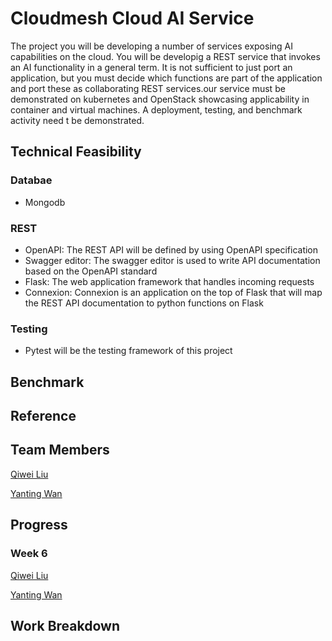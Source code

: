 # Cloudmesh Cloud AI Service

The project you will be developing a number of services exposing AI capabilities on the cloud. You will be developig a
REST service that invokes an AI functionality in a general term. It is not sufficient to just port an application, but
you must decide which functions are part of the application and port these as collaborating REST services.our
service must be demonstrated on kubernetes and OpenStack showcasing applicability in container and virtual machines. A
deployment, testing, and benchmark activity need t be demonstrated.

## Technical Feasibility

### Databae

* Mongodb

### REST

* OpenAPI: The REST API will be defined by using OpenAPI specification 
* Swagger editor: The swagger editor is used to write API documentation based on the OpenAPI standard 
* Flask: The web application framework that handles incoming requests
* Connexion: Connexion is an application on the top of Flask that will map the REST API documentation to python functions
on Flask

### Testing

* Pytest will be the testing framework of this project

## Benchmark 

## Reference 

## Team Members 

[Qiwei Liu](https://github.com/cloudmesh-community/fa19-516-151/graphs/contributors)

[Yanting Wan](https://github.com/cloudmesh-community/fa19-516-151/graphs/contributors)

## Progress 

### Week 6

[Qiwei Liu](https://github.com/cloudmesh-community/fa19-516-151/graphs/contributors)

[Yanting Wan](https://github.com/cloudmesh-community/fa19-516-151/graphs/contributors)




## Work Breakdown




